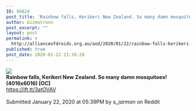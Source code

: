```yaml
---
ID: 66824
post_title: 'Rainbow falls, Kerikeri New Zealand. So many damn mosquitoes! (4016&#215;6016) [OC] &#8211; Seen on Reddit'
author: Gizmotronn
post_excerpt: ""
layout: post
permalink: >
  http://allianceofdroids.org.au/aod/2020/01/22/rainbow-falls-kerikeri-new-zealand-so-many-damn-mosquitoes-4016x6016-oc-seen-on-reddit/
published: true
post_date: 2020-01-22 21:16:28
---
```

<img src="https://i.redd.it/qh5pqg7wvac41.jpg"><br>
<b>Rainbow falls, Kerikeri New Zealand. So many damn mosquitoes! (4016x6016) [OC]</b><br>
https://ift.tt/3atOVAV<br>
<br>
Submitted January 22, 2020 at 05:39PM by _s_jarman_ on Reddit<br>